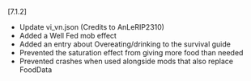 [7.1.2]
- Update vi_vn.json (Credits to AnLeRIP2310)
- Added a Well Fed mob effect
- Added an entry about Overeating/drinking to the survival guide
- Prevented the saturation effect from giving more food than needed
- Prevented crashes when used alongside mods that also replace FoodData